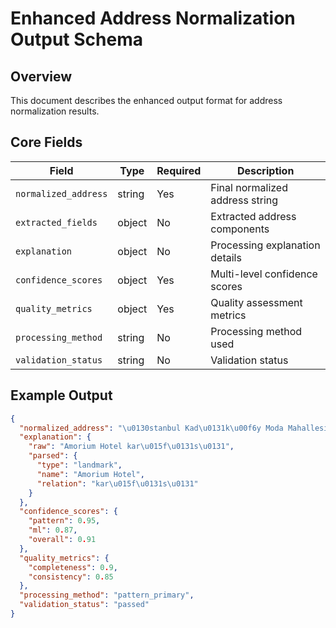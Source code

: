 # Enhanced Address Normalization Output Schema

## Overview
This document describes the enhanced output format for address normalization results.

## Core Fields

| Field | Type | Required | Description |
|-------|------|----------|-------------|
| `normalized_address` | string | Yes | Final normalized address string |
| `extracted_fields` | object | No | Extracted address components |
| `explanation` | object | No | Processing explanation details |
| `confidence_scores` | object | Yes | Multi-level confidence scores |
| `quality_metrics` | object | Yes | Quality assessment metrics |
| `processing_method` | string | No | Processing method used |
| `validation_status` | string | No | Validation status |

## Example Output

```json
{
  "normalized_address": "\u0130stanbul Kad\u0131k\u00f6y Moda Mahallesi Bahariye Caddesi No: 15",
  "explanation": {
    "raw": "Amorium Hotel kar\u015f\u0131s\u0131",
    "parsed": {
      "type": "landmark",
      "name": "Amorium Hotel",
      "relation": "kar\u015f\u0131s\u0131"
    }
  },
  "confidence_scores": {
    "pattern": 0.95,
    "ml": 0.87,
    "overall": 0.91
  },
  "quality_metrics": {
    "completeness": 0.9,
    "consistency": 0.85
  },
  "processing_method": "pattern_primary",
  "validation_status": "passed"
}
```
